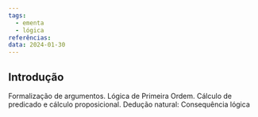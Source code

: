 ```yaml
---
tags:
  - ementa
  - lógica
referências: 
data: 2024-01-30
---
```


## Introdução

Formalização de argumentos. Lógica de Primeira Ordem. Cálculo de predicado e cálculo proposicional. Dedução natural: Consequência lógica